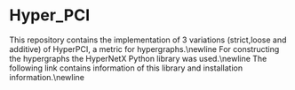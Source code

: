 # Hyper_PCI
This repository contains the implementation of 3 variations (strict,loose and additive)
of HyperPCI, a metric for hypergraphs.\newline
For constructing the hypergraphs the HyperNetX Python library was used.\newline
The following link contains information of this library and installation information.\newline
